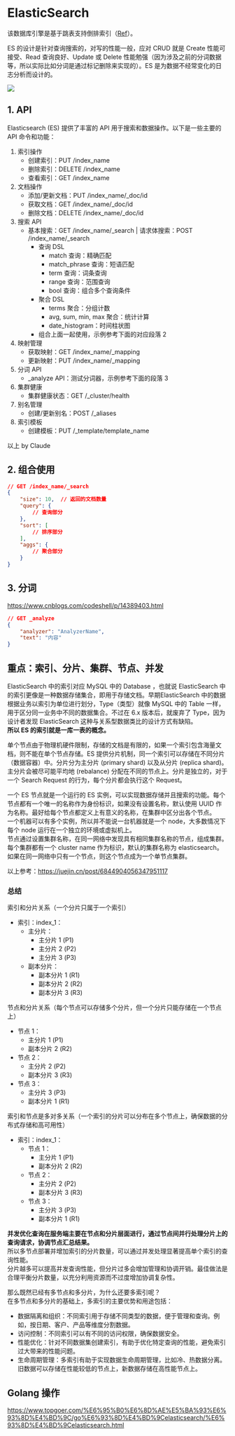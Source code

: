# ElasticSearch
该数据库引擎是基于跳表支持倒排索引（[Ref](https://stackoverflow.com/a/43203339/6481829)）。  

ES 的设计是针对查询搜索的，对写的性能一般，应对 CRUD 就是 Create 性能可接受、Read 查询良好、Update 或 Delete 性能勉强（因为涉及之前的分词数据等，所以实际比如分词是通过标记删除来实现的）。ES 是为数据不经常变化的日志分析而设计的。  

![](./ElasticSearch%20Usage%20Case.gif)  

## 1. API
Elasticsearch (ES) 提供了丰富的 API 用于搜索和数据操作。以下是一些主要的 API 命令和功能：
1. 索引操作
   - 创建索引：PUT /index_name
   - 删除索引：DELETE /index_name
   - 查看索引：GET /index_name
2. 文档操作
   - 添加/更新文档：PUT /index_name/_doc/id
   - 获取文档：GET /index_name/_doc/id
   - 删除文档：DELETE /index_name/_doc/id
3. 搜索 API
   - 基本搜索：GET /index_name/_search | 请求体搜索：POST /index_name/_search
     - 查询 DSL
       - match 查询：精确匹配
       - match_phrase 查询：短语匹配
       - term 查询：词条查询
       - range 查询：范围查询
       - bool 查询：组合多个查询条件
     - 聚合 DSL
       - terms 聚合：分组计数
       - avg, sum, min, max 聚合：统计计算
       - date_histogram：时间柱状图
     - 组合上面一起使用，示例参考下面的对应段落 2
4. 映射管理
   - 获取映射：GET /index_name/_mapping
   - 更新映射：PUT /index_name/_mapping
5. 分词 API
   - _analyze API：测试分词器，示例参考下面的段落 3
6. 集群健康
   - 集群健康状态：GET /_cluster/health
7. 别名管理
   - 创建/更新别名：POST /_aliases
8. 索引模板
   - 创建模板：PUT /_template/template_name

以上 by Claude  

## 2. 组合使用
```json
// GET /index_name/_search
{
    "size": 10,  // 返回的文档数量
    "query": {
        // 查询部分
    },
    "sort": [
        // 排序部分
    ],
    "aggs": {
        // 聚合部分
    }
}
```

## 3. 分词
https://www.cnblogs.com/codeshell/p/14389403.html  
```json
// GET _analyze
{
    "analyzer": "AnalyzerName",
    "text": "内容"
}
```

## 重点：索引、分片、集群、节点、并发
ElasticSearch 中的索引对应 MySQL 中的 Database ，也就说 ElasticSearch 中的索引更像是一种数据存储集合，即用于存储文档。早期ElasticSearch 中的数据根据业务以索引为单位进行划分，Type（类型）就像 MySQL 中的 Table 一样，用于区分同一业务中不同的数据集合。不过在 6.x 版本后，就废弃了 Type，因为设计者发现 ElasticSearch 这种与关系型数据类比的设计方式有缺陷。  
**所以 ES 的索引就是一库一表的概念。**  

单个节点由于物理机硬件限制，存储的文档是有限的，如果一个索引包含海量文档，则不能在单个节点存储。ES 提供分片机制，同一个索引可以存储在不同分片（数据容器）中。分片分为主分片 (primary shard) 以及从分片 (replica shard)。主分片会被尽可能平均地 (rebalance) 分配在不同的节点上。分片是独立的，对于一个 Search Request 的行为，每个分片都会执行这个 Request。  

一个 ES 节点就是一个运行的 ES 实例，可以实现数据存储并且搜索的功能。每个节点都有一个唯一的名称作为身份标识，如果没有设置名称，默认使用 UUID 作为名称。最好给每个节点都定义上有意义的名称，在集群中区分出各个节点。  
一个机器可以有多个实例，所以并不能说一台机器就是一个 node，大多数情况下每个 node 运行在一个独立的环境或虚拟机上。  
节点通过设置集群名称，在同一网络中发现具有相同集群名称的节点，组成集群。每个集群都有一个 cluster name 作为标识，默认的集群名称为 elasticsearch。如果在同一网络中只有一个节点，则这个节点成为一个单节点集群。  

以上参考：https://juejin.cn/post/6844904056347951117  

### 总结
索引和分片关系（一个分片只属于一个索引）
* 索引：index_1：
  * 主分片：
    * 主分片 1 (P1)
    * 主分片 2 (P2)
    * 主分片 3 (P3)
  * 副本分片：
    * 副本分片 1 (R1)
    * 副本分片 2 (R2)
    * 副本分片 3 (R3)

节点和分片关系（每个节点可以存储多个分片，但一个分片只能存储在一个节点上）
* 节点 1：
  * 主分片 1 (P1)
  * 副本分片 2 (R2)
* 节点 2：
  * 主分片 2 (P2)
  * 副本分片 3 (R3)
* 节点 3：
  * 主分片 3 (P3)
  * 副本分片 1 (R1)

索引和节点是多对多关系（一个索引的分片可以分布在多个节点上，确保数据的分布式存储和高可用性）
* 索引：index_1：
  * 节点 1：
    * 主分片 1 (P1)
    * 副本分片 2 (R2)
  * 节点 2：
    * 主分片 2 (P2)
    * 副本分片 3 (R3)
  * 节点 3：
    * 主分片 3 (P3)
    * 副本分片 1 (R1)

**并发优化查询在服务端主要在节点和分片层面进行，通过节点间并行处理分片上的查询请求，协调节点汇总结果。**  
所以多节点部署并增加索引的分片数量，可以通过并发处理显著提高单个索引的查询性能。  
分片越多可以提高并发查询性能，但分片过多会增加管理和协调开销。最佳做法是合理平衡分片数量，以充分利用资源而不过度增加协调复杂性。  

那么既然已经有多节点和多分片，为什么还要多索引呢？  
在多节点和多分片的基础上，多索引的主要优势和用途包括：
* 数据隔离和组织：不同索引用于存储不同类型的数据，便于管理和查询。例如，按日期、客户、产品等维度分割数据。
* 访问控制：不同索引可以有不同的访问权限，确保数据安全。
* 性能优化：针对不同数据集创建索引，有助于优化特定查询的性能，避免索引过大带来的性能问题。
* 生命周期管理：多索引有助于实现数据生命周期管理，比如冷、热数据分离。旧数据可以存储在性能较低的节点上，新数据存储在高性能节点上。


## Golang 操作
https://www.topgoer.com/%E6%95%B0%E6%8D%AE%E5%BA%93%E6%93%8D%E4%BD%9C/go%E6%93%8D%E4%BD%9Celasticsearch/%E6%93%8D%E4%BD%9Celasticsearch.html  
